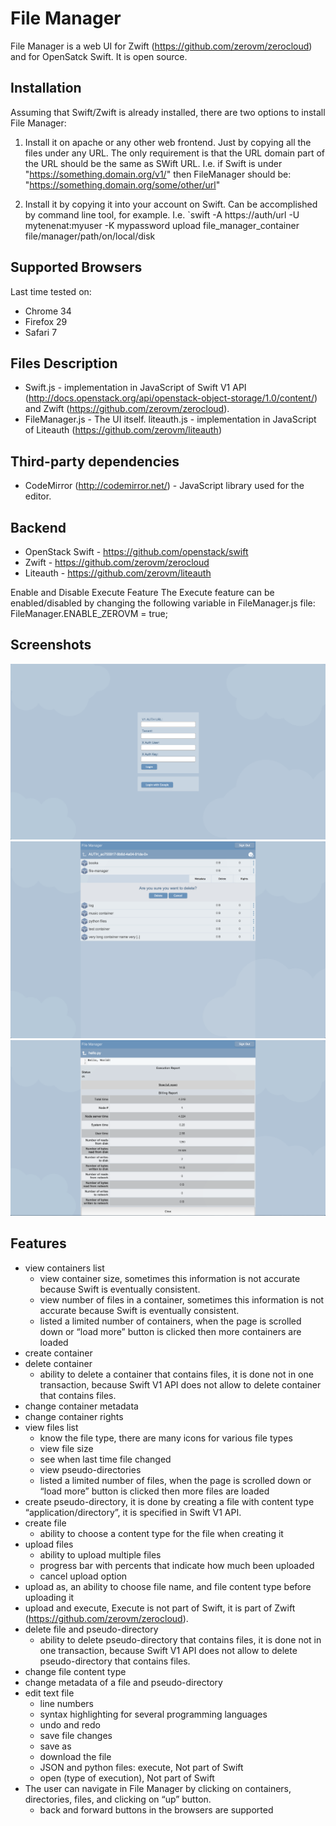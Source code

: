 File Manager
============

File Manager is a web UI for Zwift (https://github.com/zerovm/zerocloud) and for OpenSatck Swift. It is open source.

Installation
------------

Assuming that Swift/Zwift is already installed, there are two options to install File Manager:

1. Install it on apache or any other web frontend. Just by copying all the files under any URL. The only requirement is that the URL domain part of the URL should be the same as SWift URL.
I.e. if Swift is under "https://something.domain.org/v1/" then FileManager should be: "https://something.domain.org/some/other/url"

2. Install it by copying it into your account on Swift. Can be accomplished by command line tool, for example.
I.e. `swift -A https://auth/url -U mytenenat:myuser -K mypassword upload file_manager_container file/manager/path/on/local/disk

Supported Browsers
------------------

Last time tested on:
* Chrome 34
* Firefox 29
* Safari 7

Files Description
-----------------

* Swift.js - implementation in JavaScript of Swift V1 API (http://docs.openstack.org/api/openstack-object-storage/1.0/content/) and Zwift (https://github.com/zerovm/zerocloud).
* FileManager.js - The UI itself.
liteauth.js - implementation in JavaScript of Liteauth (https://github.com/zerovm/liteauth)

Third-party dependencies
------------------------

* CodeMirror (http://codemirror.net/) - JavaScript library used for the editor.

Backend
-------

* OpenStack Swift - https://github.com/openstack/swift
* Zwift - https://github.com/zerovm/zerocloud
* Liteauth - https://github.com/zerovm/liteauth

Enable and Disable Execute Feature
The Execute feature can be enabled/disabled by changing the following variable in FileManager.js file:
FileManager.ENABLE_ZEROVM = true;

Screenshots
-----------

![1](screenshots/1.png)
![2](screenshots/2.png)
![3](screenshots/3.png)

Features
--------
* view containers list
   * view container size, sometimes this information is not accurate because Swift is eventually consistent.
   * view number of files in a container, sometimes this information is not accurate because Swift is eventually consistent.
   * listed a limited number of containers, when the page is scrolled down or “load more” button is clicked then more containers are loaded
* create container
* delete container
  * ability to delete a container that contains files, it is done not in one transaction, because Swift V1 API does not allow to delete container that contains files.
* change container metadata
* change container rights
* view files list
  * know the file type, there are many icons for various file types
  * view file size
  * see when last time file changed
  * view pseudo-directories
  * listed a limited number of files, when the page is scrolled down or “load more” button is clicked then more files are loaded
* create pseudo-directory, it is done by creating a file with content type “application/directory”, it is specified in Swift V1 API.
* create file
  * ability to choose a content type for the file when creating it
* upload files
  * ability to upload multiple files
  * progress bar with percents that indicate how much been uploaded
  * cancel upload option
* upload as, an ability to choose file name, and file content type before uploading it
* upload and execute, Execute is not part of Swift, it is part of Zwift (https://github.com/zerovm/zerocloud).
* delete file and pseudo-directory
  * ability to delete pseudo-directory that contains files, it is done not in one transaction, because Swift V1 API does not allow to delete pseudo-directory that contains files.
* change file content type
* change metadata of a file and pseudo-directory
* edit text file
  * line numbers
  * syntax highlighting for several programming languages
  * undo and redo
  * save file changes
  * save as
  * download the file
  * JSON and python files: execute, Not part of Swift
  * open (type of execution), Not part of Swift
* The user can navigate in File Manager by clicking on containers, directories, files, and clicking on “up” button.
  * back and forward buttons in the browsers are supported